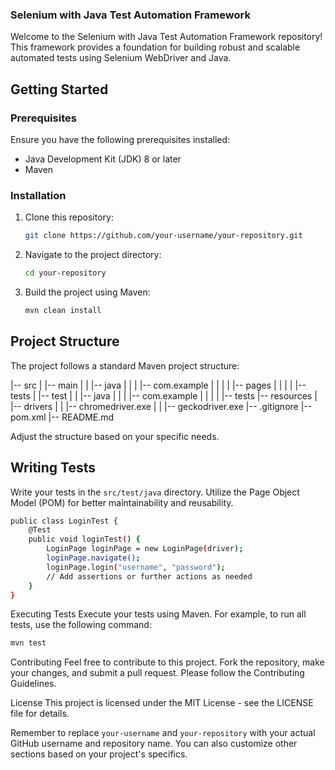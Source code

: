 ### Selenium with Java Test Automation Framework

Welcome to the Selenium with Java Test Automation Framework repository! This framework provides a foundation for building robust and scalable automated tests using Selenium WebDriver and Java.

## Getting Started

### Prerequisites
Ensure you have the following prerequisites installed:

- Java Development Kit (JDK) 8 or later
- Maven

### Installation
1. Clone this repository:

    ```bash
    git clone https://github.com/your-username/your-repository.git
    ```

2. Navigate to the project directory:

    ```bash
    cd your-repository
    ```

3. Build the project using Maven:

    ```bash
    mvn clean install
    ```

## Project Structure
The project follows a standard Maven project structure:

|-- src
| |-- main
| | |-- java
| | | |-- com.example
| | | | |-- pages
| | | | |-- tests
| |-- test
| | |-- java
| | | |-- com.example
| | | | |-- tests
|-- resources
| |-- drivers
| | |-- chromedriver.exe
| | |-- geckodriver.exe
|-- .gitignore
|-- pom.xml
|-- README.md


Adjust the structure based on your specific needs.

## Writing Tests
Write your tests in the `src/test/java` directory. Utilize the Page Object Model (POM) for better maintainability and reusability.

```bash
public class LoginTest {
    @Test
    public void loginTest() {
        LoginPage loginPage = new LoginPage(driver);
        loginPage.navigate();
        loginPage.login("username", "password");
        // Add assertions or further actions as needed
    }
} 
```

Executing Tests
Execute your tests using Maven. For example, to run all tests, use the following command:

```bash
mvn test
```

Contributing
Feel free to contribute to this project. Fork the repository, make your changes, and submit a pull request. Please follow the Contributing Guidelines.

License
This project is licensed under the MIT License - see the LICENSE file for details.


Remember to replace `your-username` and `your-repository` with your actual GitHub username and repository name. You can also customize other sections based on your project's specifics.


